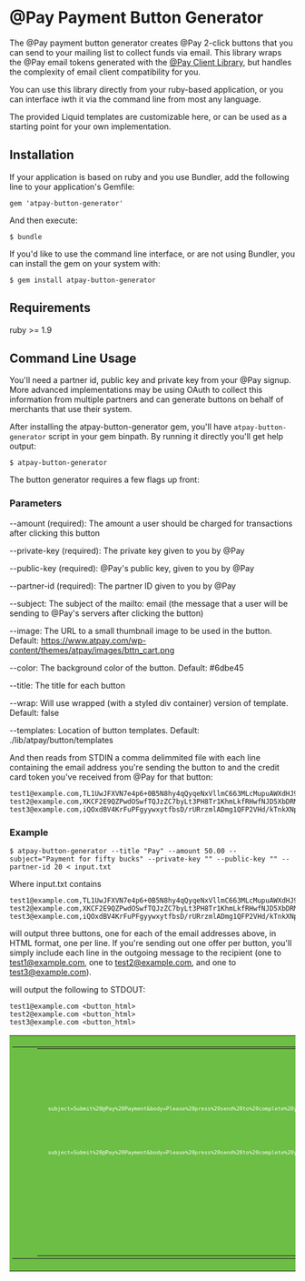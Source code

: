 # @Pay Payment Button Generator

The @Pay payment button generator creates @Pay 2-click buttons that you can send
to your mailing list to collect funds via email. This library wraps the @Pay
email tokens generated with the [@Pay Client
Library](https://github.com/atpay/atpay-client), but handles the complexity of
email client compatibility for you. 

You can use this library directly from your ruby-based application, or you can
interface iwth it via the command line from most any language.

The provided Liquid templates are customizable here, or can be used as
a starting point for your own implementation.

## Installation

If your application is based on ruby and you use Bundler, add the following line
to your application's Gemfile:

    gem 'atpay-button-generator'

And then execute:

    $ bundle

If you'd like to use the command line interface, or are not using Bundler, you
can install the gem on your system with:

    $ gem install atpay-button-generator

## Requirements

ruby >= 1.9

## Command Line Usage

You'll need a partner id, public key and private key from your @Pay signup. More
advanced implementations may be using OAuth to collect this information from
multiple partners and can generate buttons on behalf of merchants that use their
system. 

After installing the atpay-button-generator gem, you'll have
`atpay-button-generator` script in your gem binpath. By running it directly
you'll get help output:

    $ atpay-button-generator

The button generator requires a few flags up front:

### Parameters

--amount (required):
  The amount a user should be charged for transactions after clicking this
button

--private-key (required):
  The private key given to you by @Pay

--public-key (required):
  @Pay's public key, given to you by @Pay

--partner-id (required):
  The partner ID given to you by @Pay

--subject:
  The subject of the mailto: email (the message that a user will be sending to
@Pay's servers after clicking the button)

--image:
   The URL to a small thumbnail image to be used in the button. Default: https://www.atpay.com/wp-content/themes/atpay/images/bttn_cart.png

--color:
   The background color of the button.  Default: #6dbe45

--title:
  The title for each button

--wrap:
   Will use wrapped (with a styled div container) version of template.  Default: false

--templates:
   Location of button templates.  Default: ./lib/atpay/button/templates

And then reads from STDIN a comma delimmited file with each line containing the
email address you're sending the button to and the credit card token you've
received from @Pay for that button:

    test1@example.com,TL1UwJFXVN7e4p6+0B5N8hy4qQyqeNxVllmC663MLcMupuAWXdHJ9g8PRAnlIh+AMZBgpaIrfWStZ5/3hYi6vCAV7q6+3M6LLqxk
    test2@example.com,XKCF2E9QZPwdOSwfTQJzZC7byLt3PH8Tr1KhmLkfRHwfNJD5XbDRMrxGYOiSnfrLEKNzm9+a4r++bpUG2hNrPyYLpNgph3BXAAfC
    test3@example.com,iQOxdBV4KrFuPFgyywxytfbsD/rURrzmlADmg1QFP2VHd/kTnkXNpnp2Utv4RS0Zz2YeOloilMhljsOcRVA2YwSu9knwF1h6tNjE

### Example

    $ atpay-button-generator --title "Pay" --amount 50.00 --subject="Payment for fifty bucks" --private-key "" --public-key "" --partner-id 20 < input.txt

Where input.txt contains

    test1@example.com,TL1UwJFXVN7e4p6+0B5N8hy4qQyqeNxVllmC663MLcMupuAWXdHJ9g8PRAnlIh+AMZBgpaIrfWStZ5/3hYi6vCAV7q6+3M6LLqxk
    test2@example.com,XKCF2E9QZPwdOSwfTQJzZC7byLt3PH8Tr1KhmLkfRHwfNJD5XbDRMrxGYOiSnfrLEKNzm9+a4r++bpUG2hNrPyYLpNgph3BXAAfC
    test3@example.com,iQOxdBV4KrFuPFgyywxytfbsD/rURrzmlADmg1QFP2VHd/kTnkXNpnp2Utv4RS0Zz2YeOloilMhljsOcRVA2YwSu9knwF1h6tNjE

will output three buttons, one for each of the email addresses above, in HTML
format, one per line. If you're sending out one offer per button, you'll simply
include each line in the outgoing message to the recipient (one to
test1@example.com, one to test2@example.com, and one to test3@example.com).

will output the following to STDOUT:
 
    test1@example.com <button_html>
    test2@example.com <button_html>
    test3@example.com <button_html>

<style>
  .ExternalClass a.outlook {display:inline; display: inline !important;font-size: 20px !important;}
  .ExternalClass a.outlooksm {display:inline; display: inline !important;font-size: 12px !important;}
  .ExternalClass a.not_outlook {display:none; display: none !important;}
  .ExternalClass a.outlook table {background-color:#6dbe45 !important; font-size:10px !important; }
  .ExternalClass a.outlook table td.main {width:145px !important; padding:3px 5px 5px 5px !important;}
  .ExternalClass a.outlook table td img {width:auto !important; height: 39px !important; margin-left: 5px !important; margin-right:10px !important; margin-top:8px !important;}
  .ExternalClass a.outlook table.sub {width: auto !important; height: auto !important;}
  .ExtenralClass a.outlook td.title {font-size: 11px !important ; color: #ffffff; font-family: Tahoma; text-align:center; padding:0; margin:0;}
  .ExternalClass a.outlook table.subB{float:left; margin:0; margin-left:5px !important;}
</style>
<center>

  <a border='0' class='not_outlook' href='mailto:transaction@secure.atpay.com?subject=Submit%20@Pay%20Payment&body=Please%20press%20send%20to%20complete%20your%20transaction.%20Thank%20you%20for%20your%20payment%20of%20$12.00%20to%20.%20Your%20receipt%20will%20be%20emailed%20to%20you%20shortly.%20Here%20is%20the%20ID%20code%20that%20will%20expedite%20your%20transaction%20%0A' style='text-underline:none;'>
    <table border='0' cellpadding='0' cellspacing='0' style='background-color:#6dbe45;'>
      <tr class='main'>
        <td class='main' style='padding:3px 5px 5px 5px;' width='145'>
          <table>
            <tr>
              <td>
                <a class='not_outlook' href='mailto:transaction@secure.atpay.com?subject=Submit%20@Pay%20Payment&body=Please%20press%20send%20to%20complete%20your%20transaction.%20Thank%20you%20for%20your%20payment%20of%20$12.00%20to%20.%20Your%20receipt%20will%20be%20emailed%20to%20you%20shortly.%20Here%20is%20the%20ID%20code%20that%20will%20expedite%20your%20transaction%20%0A' style='color:#ffffff; text-decoration:none; border:none; display:inline;'>
                  <img src='' style='margin-left: 5px; margin-right:10px; margin-top:8px;'>
                </a>
              </td>
              <td>
                <table border='0' cellpadding='0' cellspacing='0' style='float:left; margin:0; margin-left:5px;'>
                  <tr>
                    <td style='font-size: 11px; color: #ffffff; font-family: Tahoma; text-align:center; padding:0; margin:0;'>
                      
                    </td>
                  </tr>
                  <tr>
                    <td>
                      <table border='0' cellpadding='0' cellspacing='0' style='margin:0; padding:0;'>
                        <tr>
                          <td style='padding:0; margin:0; font-size: 20px; color: #ffffff; font-family: Tahoma; vertical-align:top; line-height:25px;' valign='top'>
                            <a class='not_outlook' href='mailto:transaction@secure.atpay.com?subject=Submit%20@Pay%20Payment&body=Please%20press%20send%20to%20complete%20your%20transaction.%20Thank%20you%20for%20your%20payment%20of%20$12.00%20to%20.%20Your%20receipt%20will%20be%20emailed%20to%20you%20shortly.%20Here%20is%20the%20ID%20code%20that%20will%20expedite%20your%20transaction%20%0A' style='color:#ffffff; text-decoration:none; border:none; display:inline;'>
                              $12
                            </a>
                          </td>
                          <td style='padding:0; margin:0; font-size:14px; text-decoration:underline;padding-left:2px; color: #ffffff; font-family: Tahoma; vertical-align:top;' valign='top'>
                            <a class='not_outlook' href='mailto:transaction@secure.atpay.com?subject=Submit%20@Pay%20Payment&body=Please%20press%20send%20to%20complete%20your%20transaction.%20Thank%20you%20for%20your%20payment%20of%20$12.00%20to%20.%20Your%20receipt%20will%20be%20emailed%20to%20you%20shortly.%20Here%20is%20the%20ID%20code%20that%20will%20expedite%20your%20transaction%20%0A' style='color:#ffffff; text-decoration:none; border:none; display:inline;'>
                              00
                            </a>
                          </td>
                        </tr>
                      </table>
                    </td>
                  </tr>
                </table>
              </td>
            </tr>
          </table>
        </td>
      </tr>
    </table>
  </a>
  <a border='0' class='outlook' href='https://www.hotmail.com/secure/start?action=compose&to=transaction@secure.atpay.com&subject=Submit%20@Pay%20Payment&body=Please%20press%20send%20to%20complete%20your%20transaction.%20Thank%20you%20for%20your%20payment%20of%20$12.00%20to%20.%20Your%20receipt%20will%20be%20emailed%20to%20you%20shortly.%20Here%20is%20the%20ID%20code%20that%20will%20expedite%20your%20transaction%20%0A' style='text-underline:none;  font-size:0px;  width:0px; height: 0px;'>
    <table border='0' cellpadding='0' cellspacing='0' height='0' style='background-color:#ffffff; overflow: hidden;  font-size: 0px; ' width='0'>
      <tr class='main'>
        <td class='main' style='padding: 0px;' width='0'>
          <table border='0' cellpadding='0' cellspacing='0' class='sub' height='' style='background-color:#ffffff; overflow: hidden;' width=''>
            <tr>
              <td style='line-height:1px;'>
                <a class='outlook' href='https://www.hotmail.com/secure/start?action=compose&to=transaction@secure.atpay.com&subject=Submit%20@Pay%20Payment&body=Please%20press%20send%20to%20complete%20your%20transaction.%20Thank%20you%20for%20your%20payment%20of%20$12.00%20to%20.%20Your%20receipt%20will%20be%20emailed%20to%20you%20shortly.%20Here%20is%20the%20ID%20code%20that%20will%20expedite%20your%20transaction%20%0A' style='color:#ffffff; text-decoration:none; border:none;'>
                  <img height='1' src='' style='text-indent:-9999px; margin: 0px; width:1px; height:1px' width='1'>
                </a>
              </td>
              <td>
                <table border='0' cellpadding='0' cellspacing='0' class='subB' style='float:left; margin:0; margin-left:0px;'>
                  <tr>
                    <td class='title' style='font-size: 0px; color: #ffffff; font-family: Tahoma; text-align:center; padding:0; margin:0;'>
                      
                    </td>
                  </tr>
                  <tr>
                    <td>
                      <table border='0' cellpadding='0' cellspacing='0' style='margin:0; padding:0;'>
                        <tr>
                          <td style='padding:0; margin:0; font-size: 0px; color: #ffffff; font-family: Tahoma; vertical-align:top; line-height:0px;' valign='top'>
                            <a class='outlook' href='https://www.hotmail.com/secure/start?action=compose&to=transaction@secure.atpay.com&subject=Submit%20@Pay%20Payment&body=Please%20press%20send%20to%20complete%20your%20transaction.%20Thank%20you%20for%20your%20payment%20of%20$12.00%20to%20.%20Your%20receipt%20will%20be%20emailed%20to%20you%20shortly.%20Here%20is%20the%20ID%20code%20that%20will%20expedite%20your%20transaction%20%0A' style='color:#ffffff; text-decoration:none; border:none;'>
                              $12
                            </a>
                          </td>
                          <td style='padding:0; margin:0; font-size:0px; text-decoration:underline;padding-left:0px; color: #ffffff; font-family: Tahoma; vertical-align:top;' valign='top'>
                            <a class='outlooksm' href='https://www.hotmail.com/secure/start?action=compose&to=transaction@secure.atpay.com&subject=Submit%20@Pay%20Payment&body=Please%20press%20send%20to%20complete%20your%20transaction.%20Thank%20you%20for%20your%20payment%20of%20$12.00%20to%20.%20Your%20receipt%20will%20be%20emailed%20to%20you%20shortly.%20Here%20is%20the%20ID%20code%20that%20will%20expedite%20your%20transaction%20%0A' style='color:#ffffff; text-decoration:none; border:none;'>
                              00
                            </a>
                          </td>
                        </tr>
                      </table>
                    </td>
                  </tr>
                </table>
              </td>
            </tr>
          </table>
        </td>
      </tr>
    </table>
  </a>
</center>

<center>

  <a border='0' class='not_outlook' href='mailto:transaction@secure.atpay.com?subject=Submit%20@Pay%20Payment&body=Please%20press%20send%20to%20complete%20your%20transaction.%20Thank%20you%20for%20your%20payment%20of%20$12.00%20to%20.%20Your%20receipt%20will%20be%20emailed%20to%20you%20shortly.%20Here%20is%20the%20ID%20code%20that%20will%20expedite%20your%20transaction%20%0A' style='text-underline:none;'>
    <table border='0' cellpadding='0' cellspacing='0' style='background-color:#6dbe45;'>
      <tr class='main'>
        <td class='main' style='padding:3px 5px 5px 5px;' width='145'>
          <table>
            <tr>
              <td>
                <a class='not_outlook' href='mailto:transaction@secure.atpay.com?subject=Submit%20@Pay%20Payment&body=Please%20press%20send%20to%20complete%20your%20transaction.%20Thank%20you%20for%20your%20payment%20of%20$12.00%20to%20.%20Your%20receipt%20will%20be%20emailed%20to%20you%20shortly.%20Here%20is%20the%20ID%20code%20that%20will%20expedite%20your%20transaction%20%0A' style='color:#ffffff; text-decoration:none; border:none; display:inline;'>
                  <img src='' style='margin-left: 5px; margin-right:10px; margin-top:8px;'>
                </a>
              </td>
              <td>
                <table border='0' cellpadding='0' cellspacing='0' style='float:left; margin:0; margin-left:5px;'>
                  <tr>
                    <td style='font-size: 11px; color: #ffffff; font-family: Tahoma; text-align:center; padding:0; margin:0;'>
                      
                    </td>
                  </tr>
                  <tr>
                    <td>
                      <table border='0' cellpadding='0' cellspacing='0' style='margin:0; padding:0;'>
                        <tr>
                          <td style='padding:0; margin:0; font-size: 20px; color: #ffffff; font-family: Tahoma; vertical-align:top; line-height:25px;' valign='top'>
                            <a class='not_outlook' href='mailto:transaction@secure.atpay.com?subject=Submit%20@Pay%20Payment&body=Please%20press%20send%20to%20complete%20your%20transaction.%20Thank%20you%20for%20your%20payment%20of%20$12.00%20to%20.%20Your%20receipt%20will%20be%20emailed%20to%20you%20shortly.%20Here%20is%20the%20ID%20code%20that%20will%20expedite%20your%20transaction%20%0A' style='color:#ffffff; text-decoration:none; border:none; display:inline;'>
                              $12
                            </a>
                          </td>
                          <td style='padding:0; margin:0; font-size:14px; text-decoration:underline;padding-left:2px; color: #ffffff; font-family: Tahoma; vertical-align:top;' valign='top'>
                            <a class='not_outlook' href='mailto:transaction@secure.atpay.com?subject=Submit%20@Pay%20Payment&body=Please%20press%20send%20to%20complete%20your%20transaction.%20Thank%20you%20for%20your%20payment%20of%20$12.00%20to%20.%20Your%20receipt%20will%20be%20emailed%20to%20you%20shortly.%20Here%20is%20the%20ID%20code%20that%20will%20expedite%20your%20transaction%20%0A' style='color:#ffffff; text-decoration:none; border:none; display:inline;'>
                              00
                            </a>
                          </td>
                        </tr>
                      </table>
                    </td>
                  </tr>
                </table>
              </td>
            </tr>
          </table>
        </td>
      </tr>
    </table>
  </a>
  <a border='0' class='outlook' href='https://www.hotmail.com/secure/start?action=compose&to=transaction@secure.atpay.com&subject=Submit%20@Pay%20Payment&body=Please%20press%20send%20to%20complete%20your%20transaction.%20Thank%20you%20for%20your%20payment%20of%20$12.00%20to%20.%20Your%20receipt%20will%20be%20emailed%20to%20you%20shortly.%20Here%20is%20the%20ID%20code%20that%20will%20expedite%20your%20transaction%20%0A' style='text-underline:none;  font-size:0px;  width:0px; height: 0px;'>
    <table border='0' cellpadding='0' cellspacing='0' height='0' style='background-color:#ffffff; overflow: hidden;  font-size: 0px; ' width='0'>
      <tr class='main'>
        <td class='main' style='padding: 0px;' width='0'>
          <table border='0' cellpadding='0' cellspacing='0' class='sub' height='' style='background-color:#ffffff; overflow: hidden;' width=''>
            <tr>
              <td style='line-height:1px;'>
                <a class='outlook' href='https://www.hotmail.com/secure/start?action=compose&to=transaction@secure.atpay.com&subject=Submit%20@Pay%20Payment&body=Please%20press%20send%20to%20complete%20your%20transaction.%20Thank%20you%20for%20your%20payment%20of%20$12.00%20to%20.%20Your%20receipt%20will%20be%20emailed%20to%20you%20shortly.%20Here%20is%20the%20ID%20code%20that%20will%20expedite%20your%20transaction%20%0A' style='color:#ffffff; text-decoration:none; border:none;'>
                  <img height='1' src='' style='text-indent:-9999px; margin: 0px; width:1px; height:1px' width='1'>
                </a>
              </td>
              <td>
                <table border='0' cellpadding='0' cellspacing='0' class='subB' style='float:left; margin:0; margin-left:0px;'>
                  <tr>
                    <td class='title' style='font-size: 0px; color: #ffffff; font-family: Tahoma; text-align:center; padding:0; margin:0;'>
                      
                    </td>
                  </tr>
                  <tr>
                    <td>
                      <table border='0' cellpadding='0' cellspacing='0' style='margin:0; padding:0;'>
                        <tr>
                          <td style='padding:0; margin:0; font-size: 0px; color: #ffffff; font-family: Tahoma; vertical-align:top; line-height:0px;' valign='top'>
                            <a class='outlook' href='https://www.hotmail.com/secure/start?action=compose&to=transaction@secure.atpay.com&subject=Submit%20@Pay%20Payment&body=Please%20press%20send%20to%20complete%20your%20transaction.%20Thank%20you%20for%20your%20payment%20of%20$12.00%20to%20.%20Your%20receipt%20will%20be%20emailed%20to%20you%20shortly.%20Here%20is%20the%20ID%20code%20that%20will%20expedite%20your%20transaction%20%0A' style='color:#ffffff; text-decoration:none; border:none;'>
                              $12
                            </a>
                          </td>
                          <td style='padding:0; margin:0; font-size:0px; text-decoration:underline;padding-left:0px; color: #ffffff; font-family: Tahoma; vertical-align:top;' valign='top'>
                            <a class='outlooksm' href='https://www.hotmail.com/secure/start?action=compose&to=transaction@secure.atpay.com&subject=Submit%20@Pay%20Payment&body=Please%20press%20send%20to%20complete%20your%20transaction.%20Thank%20you%20for%20your%20payment%20of%20$12.00%20to%20.%20Your%20receipt%20will%20be%20emailed%20to%20you%20shortly.%20Here%20is%20the%20ID%20code%20that%20will%20expedite%20your%20transaction%20%0A' style='color:#ffffff; text-decoration:none; border:none;'>
                              00
                            </a>
                          </td>
                        </tr>
                      </table>
                    </td>
                  </tr>
                </table>
              </td>
            </tr>
          </table>
        </td>
      </tr>
    </table>
  </a>
</center>

<center>

  <a border='0' class='not_outlook' href='mailto:transaction@secure.atpay.com?subject=Submit%20@Pay%20Payment&body=Please%20press%20send%20to%20complete%20your%20transaction.%20Thank%20you%20for%20your%20payment%20of%20$12.00%20to%20.%20Your%20receipt%20will%20be%20emailed%20to%20you%20shortly.%20Here%20is%20the%20ID%20code%20that%20will%20expedite%20your%20transaction%20%0A' style='text-underline:none;'>
    <table border='0' cellpadding='0' cellspacing='0' style='background-color:#6dbe45;'>
      <tr class='main'>
        <td class='main' style='padding:3px 5px 5px 5px;' width='145'>
          <table>
            <tr>
              <td>
                <a class='not_outlook' href='mailto:transaction@secure.atpay.com?subject=Submit%20@Pay%20Payment&body=Please%20press%20send%20to%20complete%20your%20transaction.%20Thank%20you%20for%20your%20payment%20of%20$12.00%20to%20.%20Your%20receipt%20will%20be%20emailed%20to%20you%20shortly.%20Here%20is%20the%20ID%20code%20that%20will%20expedite%20your%20transaction%20%0A' style='color:#ffffff; text-decoration:none; border:none; display:inline;'>
                  <img src='' style='margin-left: 5px; margin-right:10px; margin-top:8px;'>
                </a>
              </td>
              <td>
                <table border='0' cellpadding='0' cellspacing='0' style='float:left; margin:0; margin-left:5px;'>
                  <tr>
                    <td style='font-size: 11px; color: #ffffff; font-family: Tahoma; text-align:center; padding:0; margin:0;'>
                      
                    </td>
                  </tr>
                  <tr>
                    <td>
                      <table border='0' cellpadding='0' cellspacing='0' style='margin:0; padding:0;'>
                        <tr>
                          <td style='padding:0; margin:0; font-size: 20px; color: #ffffff; font-family: Tahoma; vertical-align:top; line-height:25px;' valign='top'>
                            <a class='not_outlook' href='mailto:transaction@secure.atpay.com?subject=Submit%20@Pay%20Payment&body=Please%20press%20send%20to%20complete%20your%20transaction.%20Thank%20you%20for%20your%20payment%20of%20$12.00%20to%20.%20Your%20receipt%20will%20be%20emailed%20to%20you%20shortly.%20Here%20is%20the%20ID%20code%20that%20will%20expedite%20your%20transaction%20%0A' style='color:#ffffff; text-decoration:none; border:none; display:inline;'>
                              $12
                            </a>
                          </td>
                          <td style='padding:0; margin:0; font-size:14px; text-decoration:underline;padding-left:2px; color: #ffffff; font-family: Tahoma; vertical-align:top;' valign='top'>
                            <a class='not_outlook' href='mailto:transaction@secure.atpay.com?subject=Submit%20@Pay%20Payment&body=Please%20press%20send%20to%20complete%20your%20transaction.%20Thank%20you%20for%20your%20payment%20of%20$12.00%20to%20.%20Your%20receipt%20will%20be%20emailed%20to%20you%20shortly.%20Here%20is%20the%20ID%20code%20that%20will%20expedite%20your%20transaction%20%0A' style='color:#ffffff; text-decoration:none; border:none; display:inline;'>
                              00
                            </a>
                          </td>
                        </tr>
                      </table>
                    </td>
                  </tr>
                </table>
              </td>
            </tr>
          </table>
        </td>
      </tr>
    </table>
  </a>
  <a border='0' class='outlook' href='https://www.hotmail.com/secure/start?action=compose&to=transaction@secure.atpay.com&subject=Submit%20@Pay%20Payment&body=Please%20press%20send%20to%20complete%20your%20transaction.%20Thank%20you%20for%20your%20payment%20of%20$12.00%20to%20.%20Your%20receipt%20will%20be%20emailed%20to%20you%20shortly.%20Here%20is%20the%20ID%20code%20that%20will%20expedite%20your%20transaction%20%0A' style='text-underline:none;  font-size:0px;  width:0px; height: 0px;'>
    <table border='0' cellpadding='0' cellspacing='0' height='0' style='background-color:#ffffff; overflow: hidden;  font-size: 0px; ' width='0'>
      <tr class='main'>
        <td class='main' style='padding: 0px;' width='0'>
          <table border='0' cellpadding='0' cellspacing='0' class='sub' height='' style='background-color:#ffffff; overflow: hidden;' width=''>
            <tr>
              <td style='line-height:1px;'>
                <a class='outlook' href='https://www.hotmail.com/secure/start?action=compose&to=transaction@secure.atpay.com&subject=Submit%20@Pay%20Payment&body=Please%20press%20send%20to%20complete%20your%20transaction.%20Thank%20you%20for%20your%20payment%20of%20$12.00%20to%20.%20Your%20receipt%20will%20be%20emailed%20to%20you%20shortly.%20Here%20is%20the%20ID%20code%20that%20will%20expedite%20your%20transaction%20%0A' style='color:#ffffff; text-decoration:none; border:none;'>
                  <img height='1' src='' style='text-indent:-9999px; margin: 0px; width:1px; height:1px' width='1'>
                </a>
              </td>
              <td>
                <table border='0' cellpadding='0' cellspacing='0' class='subB' style='float:left; margin:0; margin-left:0px;'>
                  <tr>
                    <td class='title' style='font-size: 0px; color: #ffffff; font-family: Tahoma; text-align:center; padding:0; margin:0;'>
                      
                    </td>
                  </tr>
                  <tr>
                    <td>
                      <table border='0' cellpadding='0' cellspacing='0' style='margin:0; padding:0;'>
                        <tr>
                          <td style='padding:0; margin:0; font-size: 0px; color: #ffffff; font-family: Tahoma; vertical-align:top; line-height:0px;' valign='top'>
                            <a class='outlook' href='https://www.hotmail.com/secure/start?action=compose&to=transaction@secure.atpay.com&subject=Submit%20@Pay%20Payment&body=Please%20press%20send%20to%20complete%20your%20transaction.%20Thank%20you%20for%20your%20payment%20of%20$12.00%20to%20.%20Your%20receipt%20will%20be%20emailed%20to%20you%20shortly.%20Here%20is%20the%20ID%20code%20that%20will%20expedite%20your%20transaction%20%0A' style='color:#ffffff; text-decoration:none; border:none;'>
                              $12
                            </a>
                          </td>
                          <td style='padding:0; margin:0; font-size:0px; text-decoration:underline;padding-left:0px; color: #ffffff; font-family: Tahoma; vertical-align:top;' valign='top'>
                            <a class='outlooksm' href='https://www.hotmail.com/secure/start?action=compose&to=transaction@secure.atpay.com&subject=Submit%20@Pay%20Payment&body=Please%20press%20send%20to%20complete%20your%20transaction.%20Thank%20you%20for%20your%20payment%20of%20$12.00%20to%20.%20Your%20receipt%20will%20be%20emailed%20to%20you%20shortly.%20Here%20is%20the%20ID%20code%20that%20will%20expedite%20your%20transaction%20%0A' style='color:#ffffff; text-decoration:none; border:none;'>
                              00
                            </a>
                          </td>
                        </tr>
                      </table>
                    </td>
                  </tr>
                </table>
              </td>
            </tr>
          </table>
        </td>
      </tr>
    </table>
  </a>
</center>


## Library Usage


## Templates

When using 2-click buttons in emails you want to make sure that they are compatible in as many environments (clients/browsers/devices) as possible. This can be a painstaking task because all environments render buttons differently. Buttons generated with this tool are cross platform and cross browser compatible. This means that the two-click experience can be enjoyed on over 93% of all browsers on all devices. The generator uses domain targeting and outputs html from a specific template depending on the email parameter. These templates include two sets of buttons. A CSS rule set will determine which button will be displayed on the end users device and browser. For more information on cross compatibility, visit https://www.atpay.com/cross-compatible-mailto-links-mobile-browsers.

The generator uses a set of four default templates located in "lib/atpay/button/templates/". The yahoo.liquid template will be used for yahoo emails. The default.liquid template is for all other email providers. There are also versions prefixed with "wrap_" that will be used if the wrap parameter is set to "true". These "wrapped" templates are simply versions with a styled div that hold the buttons. 

To use your own custom templates, you can download the provided default versions. After you make your modifications, set the template parameter to the location of your modified templates.  
